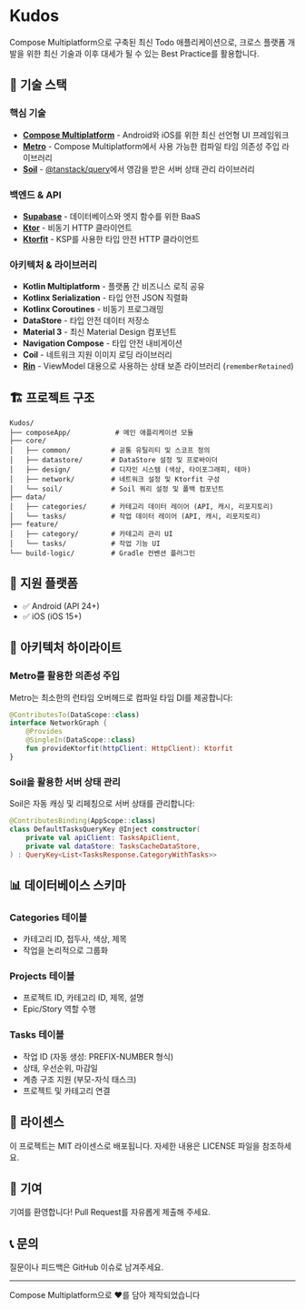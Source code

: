 # Kudos

Compose Multiplatform으로 구축된 최신 Todo 애플리케이션으로, 크로스 플랫폼 개발을 위한 최신 기술과 이후 대세가 될 수 있는 Best Practice를 활용합니다.

## 🚀 기술 스택

### 핵심 기술
- **[Compose Multiplatform](https://www.jetbrains.com/lp/compose-multiplatform/)** - Android와 iOS를 위한 최신 선언형 UI 프레임워크
- **[Metro](https://github.com/ZacSweers/metro)** - Compose Multiplatform에서 사용 가능한 컴파일 타임 의존성 주입 라이브러리
- **[Soil](https://github.com/soil-kt/soil)** - [@tanstack/query](https://tanstack.com/query/latest)에서 영감을 받은 서버 상태 관리 라이브러리

### 백엔드 & API
- **[Supabase](https://supabase.com/)** - 데이터베이스와 엣지 함수를 위한 BaaS
- **[Ktor](https://ktor.io/)** - 비동기 HTTP 클라이언트
- **[Ktorfit](https://github.com/Foso/Ktorfit)** - KSP를 사용한 타입 안전 HTTP 클라이언트

### 아키텍처 & 라이브러리
- **Kotlin Multiplatform** - 플랫폼 간 비즈니스 로직 공유
- **Kotlinx Serialization** - 타입 안전 JSON 직렬화
- **Kotlinx Coroutines** - 비동기 프로그래밍
- **DataStore** - 타입 안전 데이터 저장소
- **Material 3** - 최신 Material Design 컴포넌트
- **Navigation Compose** - 타입 안전 내비게이션
- **Coil** - 네트워크 지원 이미지 로딩 라이브러리
- **[Rin](https://github.com/takahirom/Rin)** - ViewModel 대용으로 사용하는 상태 보존 라이브러리 (`rememberRetained`)

## 🏗️ 프로젝트 구조

```
Kudos/
├── composeApp/           # 메인 애플리케이션 모듈
├── core/
│   ├── common/          # 공통 유틸리티 및 스코프 정의
│   ├── datastore/       # DataStore 설정 및 프로바이더
│   ├── design/          # 디자인 시스템 (색상, 타이포그래피, 테마)
│   ├── network/         # 네트워크 설정 및 Ktorfit 구성
│   └── soil/            # Soil 쿼리 설정 및 폴백 컴포넌트
├── data/
│   ├── categories/      # 카테고리 데이터 레이어 (API, 캐시, 리포지토리)
│   └── tasks/           # 작업 데이터 레이어 (API, 캐시, 리포지토리)
├── feature/
│   ├── category/        # 카테고리 관리 UI
│   └── tasks/           # 작업 기능 UI
└── build-logic/         # Gradle 컨벤션 플러그인
```

## 📱 지원 플랫폼

- ✅ Android (API 24+)
- ✅ iOS (iOS 15+)

## 🔐 아키텍처 하이라이트

### Metro를 활용한 의존성 주입
Metro는 최소한의 런타임 오버헤드로 컴파일 타임 DI를 제공합니다:
```kotlin
@ContributesTo(DataScope::class)
interface NetworkGraph {
    @Provides
    @SingleIn(DataScope::class)
    fun provideKtorfit(httpClient: HttpClient): Ktorfit
}
```

### Soil을 활용한 서버 상태 관리
Soil은 자동 캐싱 및 리페칭으로 서버 상태를 관리합니다:
```kotlin
@ContributesBinding(AppScope::class)
class DefaultTasksQueryKey @Inject constructor(
    private val apiClient: TasksApiClient,
    private val dataStore: TasksCacheDataStore,
) : QueryKey<List<TasksResponse.CategoryWithTasks>>
```

## 📊 데이터베이스 스키마

### Categories 테이블
- 카테고리 ID, 접두사, 색상, 제목
- 작업을 논리적으로 그룹화

### Projects 테이블
- 프로젝트 ID, 카테고리 ID, 제목, 설명
- Epic/Story 역할 수행

### Tasks 테이블
- 작업 ID (자동 생성: PREFIX-NUMBER 형식)
- 상태, 우선순위, 마감일
- 계층 구조 지원 (부모-자식 태스크)
- 프로젝트 및 카테고리 연결

## 📄 라이센스

이 프로젝트는 MIT 라이센스로 배포됩니다. 자세한 내용은 LICENSE 파일을 참조하세요.

## 🤝 기여

기여를 환영합니다! Pull Request를 자유롭게 제출해 주세요.

## 📞 문의

질문이나 피드백은 GitHub 이슈로 남겨주세요.

---

Compose Multiplatform으로 ❤️를 담아 제작되었습니다
